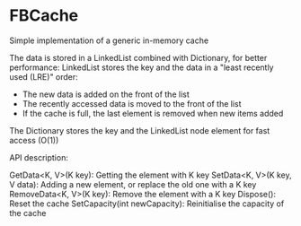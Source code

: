 # FBCache
Simple implementation of a generic in-memory cache

The data is stored in a LinkedList combined with Dictionary, for better performance:
LinkedList stores the key and the data in a "least recently used (LRE)" order:
- The new data is added on the front of the list
- The recently accessed data is moved to the front of the list
- If the cache is full, the last element is removed when new items added

The Dictionary stores the key and the LinkedList node element for fast access (O(1))

API description:

GetData<K, V>(K key): Getting the element with K key
SetData<K, V>(K key, V data): Adding a new element, or replace the old one with a K key
RemoveData<K, V>(K key): Remove the element with a K key
Dispose(): Reset the cache
SetCapacity(int newCapacity): Reinitialise the capacity of the cache

